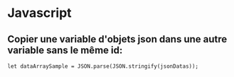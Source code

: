 # Javascript

## Copier une variable d'objets json dans une autre variable sans le même id:

```JS
let dataArraySample = JSON.parse(JSON.stringify(jsonDatas));
```
